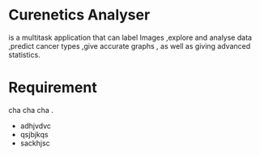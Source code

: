 # Curenetics Analyser 
is a multitask application that can label Images ,explore and analyse data ,predict cancer types ,give accurate graphs , as well as giving advanced statistics.

# Requirement

 cha cha cha .
 
 * adhjvdvc
 * qsjbjkqs
 * sackhjsc
 
